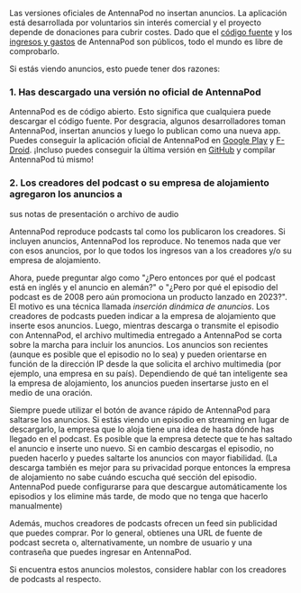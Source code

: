 Las versiones oficiales de AntennaPod no insertan anuncios. La aplicación está
desarrollada por voluntarios sin interés comercial y el proyecto depende de
donaciones para cubrir costes. Dado que el [código
fuente](https://github.com/AntennaPod/AntennaPod) y los [ingresos y
gastos](https://opencollective.com/antennapod#category-BUDGET) de AntennaPod son
públicos, todo el mundo es libre de comprobarlo.

Si estás viendo anuncios, esto puede tener dos razones:

### 1. Has descargado una versión no oficial de AntennaPod

AntennaPod es de código abierto. Esto significa que cualquiera puede descargar el
código fuente. Por desgracia, algunos desarrolladores toman AntennaPod, insertan
anuncios y luego lo publican como una nueva app. Puedes conseguir la aplicación
oficial de AntennaPod en [Google
Play](https://play.google.com/store/apps/details?id=de.danoeh.antennapod) y
[F-Droid](https://f-droid.org/packages/de.danoeh.antennapod/). ¡Incluso puedes
conseguir la última versión en
[GitHub](https://github.com/AntennaPod/AntennaPod/) y compilar AntennaPod tú
mismo!

### 2. Los creadores del podcast o su empresa de alojamiento agregaron los anuncios a
sus notas de presentación o archivo de audio

AntennaPod reproduce podcasts tal como los publicaron los creadores. Si incluyen
anuncios, AntennaPod los reproduce. No tenemos nada que ver con esos anuncios,
por lo que todos los ingresos van a los creadores y/o su empresa de alojamiento.

Ahora, puede preguntar algo como "¿Pero entonces por qué el podcast está en
inglés y el anuncio en alemán?" o "¿Pero por qué el episodio del podcast es de
2008 pero aún promociona un producto lanzado en 2023?". El motivo es una técnica
llamada *inserción dinámica de anuncios*. Los creadores de podcasts pueden
indicar a la empresa de alojamiento que inserte esos anuncios. Luego, mientras
descarga o transmite el episodio con AntennaPod, el archivo multimedia entregado
a AntennaPod se corta sobre la marcha para incluir los anuncios. Los anuncios
son recientes (aunque es posible que el episodio no lo sea) y pueden orientarse
en función de la dirección IP desde la que solicita el archivo multimedia (por
ejemplo, una empresa en su país). Dependiendo de qué tan inteligente sea la
empresa de alojamiento, los anuncios pueden insertarse justo en el medio de una
oración.

Siempre puede utilizar el botón de avance rápido de AntennaPod para saltarse los
anuncios. Si estás viendo un episodio en streaming en lugar de descargarlo, la
empresa que lo aloja tiene una idea de hasta dónde has llegado en el podcast. Es
posible que la empresa detecte que te has saltado el anuncio e inserte uno
nuevo. Si en cambio descargas el episodio, no pueden hacerlo y puedes saltarte
los anuncios con mayor fiabilidad. (La descarga también es mejor para su
privacidad porque entonces la empresa de alojamiento no sabe cuándo escucha qué
sección del episodio. AntennaPod puede configurarse para que descargue
automáticamente los episodios y los elimine más tarde, de modo que no tenga que
hacerlo manualmente)

Además, muchos creadores de podcasts ofrecen un feed sin publicidad que puedes
comprar. Por lo general, obtienes una URL de fuente de podcast secreta o,
alternativamente, un nombre de usuario y una contraseña que puedes ingresar en
AntennaPod.

Si encuentra estos anuncios molestos, considere hablar con los creadores de
podcasts al respecto.
